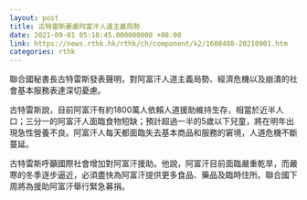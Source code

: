 ```yaml
---
layout: post
title: 古特雷斯憂慮阿富汗人道主義局勢
date: 2021-09-01 05:10:45.000000000 +08:00
link: https://news.rthk.hk/rthk/ch/component/k2/1608488-20210901.htm
categories: rthk
---
```


聯合國秘書長古特雷斯發表聲明，對阿富汗人道主義局勢、經濟危機以及崩潰的社會基本服務表達深切憂慮。

古特雷斯說，目前阿富汗有約1800萬人依賴人道援助維持生存，相當於近半人口；三分一的阿富汗人面臨食物短缺；預計超過一半的5歲以下兒童，將在明年出現急性營養不良。阿富汗人每天都面臨失去基本商品和服務的窘境，人道危機不斷蔓延。

古特雷斯呼籲國際社會增加對阿富汗援助。他說，阿富汗目前面臨嚴重乾旱，而嚴寒的冬季逐步逼近，必須盡快為阿富汗提供更多食品、藥品及臨時住所。聯合國下周將為援助阿富汗舉行緊急募捐。
